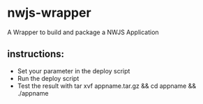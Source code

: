 # nwjs-wrapper
A Wrapper to build and package a NWJS Application

## instructions:
* Set your parameter in the deploy script
* Run the deploy script
* Test the result with tar xvf appname.tar.gz && cd appname && ./appname
